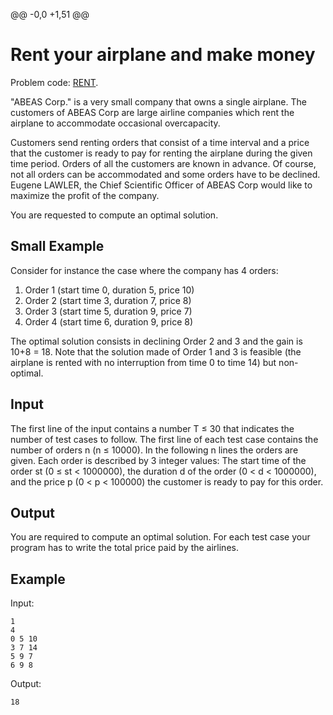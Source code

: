 @@ -0,0 +1,51 @@

Rent your airplane and make money
=================================

Problem code: [RENT](http://www.spoj.com/problems/RENT/).
 
"ABEAS Corp." is a very small company that owns a single airplane. The customers of ABEAS Corp are large airline companies which rent the airplane to accommodate occasional overcapacity.

Customers send renting orders that consist of a time interval and a price that the customer is ready to pay for renting the airplane during the given time period. Orders of all the customers are known in advance. Of course, not all orders can be accommodated and some orders have to be declined. Eugene LAWLER, the Chief Scientific Officer of ABEAS Corp would like to maximize the profit of the company.

You are requested to compute an optimal solution.

Small Example
-------------

Consider for instance the case where the company has 4 orders:

1. Order 1 (start time 0, duration 5, price 10)
2. Order 2 (start time 3, duration 7, price 8)
3. Order 3 (start time 5, duration 9, price 7)
4. Order 4 (start time 6, duration 9, price 8)

The optimal solution consists in declining Order 2 and 3 and the gain is 10+8 = 18.
Note that the solution made of Order 1 and 3 is feasible (the airplane is rented with no interruption from time 0 to time 14) but non-optimal.

Input
-----

The first line of the input contains a number T ≤ 30 that indicates the number of test cases to follow. The first line of each test case contains the number of orders n (n ≤ 10000). In the following n lines the orders are given. Each order is described by 3 integer values: The start time of the order st (0 ≤ st < 1000000), the duration d of the order (0 < d < 1000000), and the price p (0 < p < 100000) the customer is ready to pay for this order.

Output
------

You are required to compute an optimal solution. For each test case your program has to write the total price paid by the airlines.

Example
-------

Input:

    1
    4
    0 5 10
    3 7 14
    5 9 7
    6 9 8

Output:

    18


